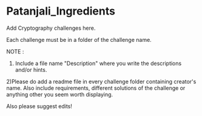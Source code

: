 # Patanjali_Ingredients
Add Cryptography challenges here. 

Each challenge must be in a folder of the challenge name.

NOTE : 
1) Include a file name "Description" where you write the descriptions and/or hints.

2)Please do add a readme file in every challenge folder containing creator's name. Also include requirements, different solutions of the challenge or anything other you seem worth displaying.

Also please suggest edits!
